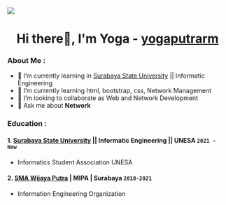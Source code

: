 <a href="https://github.com/antonkomarev/github-profile-views-counter">
    <img src="https://komarev.com/ghpvc/?username=yogaputrarm-github&label=Profile+Views&color=ba0404&style=flat-square">
</a>
<h1 align="center"> Hi there👋, I'm Yoga - <a href="https://github.com/yogaputrarm/">yogaputrarm</a></h1>

### About Me :
- 🔭 I’m currently learning in [Surabaya State University](https://www.unesa.ac.id/) || Informatic Engineering
- 🌱 I’m currently learning html, bootstrap, css, Network Management
- 👯 I’m looking to collaborate as Web and Network Development
- 💬 Ask me about **Network**

### Education : 
#### 1. [Surabaya State University](https://www.unesa.ac.id/) || Informatic Engineering || **UNESA `2021 - Now`**
   - Informatics Student Association UNESA
#### 2. [SMA Wijaya Putra](https://wijayaputra.sch.id/sma) | MIPA | **Surabaya `2018-2021`**
   - Information Engineering Organization
<!--
**yogaputrarm/yogaputrarm** is a ✨ _special_ ✨ repository because its `README.md` (this file) appears on your GitHub profile.

Here are some ideas to get you started:

- 🔭 I’m currently working on ...
- 🌱 I’m currently learning ...
- 👯 I’m looking to collaborate on ...
- 🤔 I’m looking for help with ...
- 💬 Ask me about ...
- 📫 How to reach me: ...
- 😄 Pronouns: ...
- ⚡ Fun fact: ...
-->
